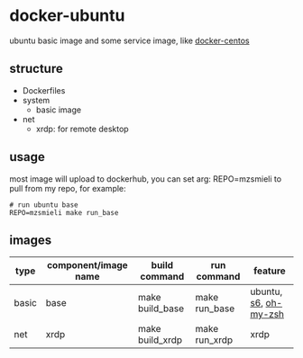 # docker-ubuntu
ubuntu basic image and some service image, like [docker-centos](https://github.com/smiecj/docker-centos)

## structure
- Dockerfiles
- system
  - basic image
- net
  - xrdp: for remote desktop

## usage
most image will upload to dockerhub, you can set arg: REPO=mzsmieli to pull from my repo, for example:

```shell
# run ubuntu base
REPO=mzsmieli make run_base
```

## images
|  type   | component/image name  | build command | run command | feature
|  ----  | ---- | ---- | ---- | ---- |
| basic  | base | make build_base | make run_base | ubuntu, [s6](https://github.com/just-containers/s6-overlay), [oh-my-zsh](https://github.com/ohmyzsh/ohmyzsh)  |
| net  | xrdp | make build_xrdp | make run_xrdp | xrdp